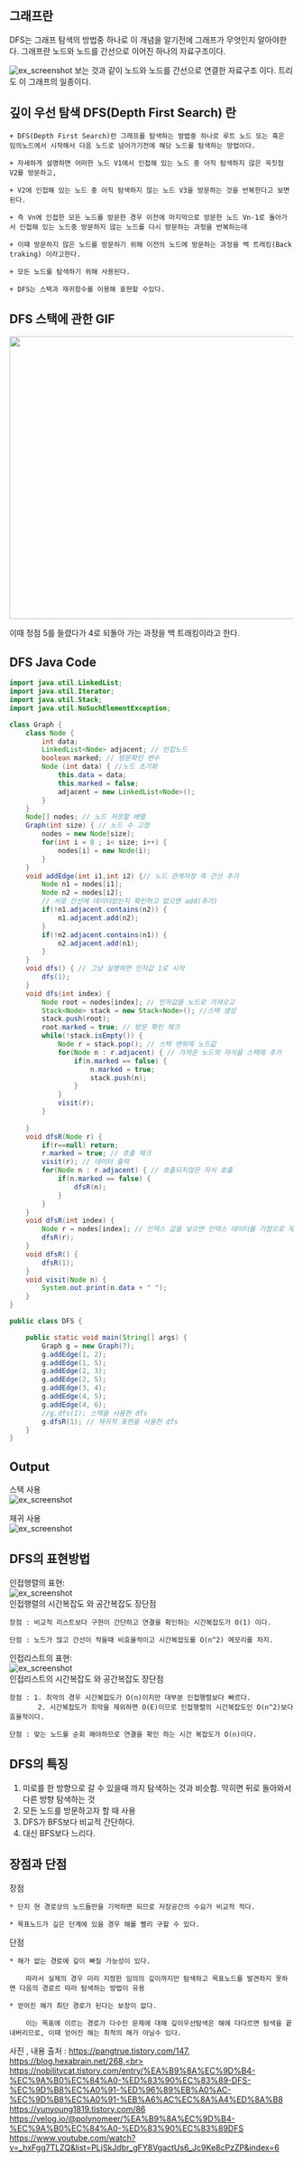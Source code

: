 ## 그래프란

  DFS는 그래프 탐색의 방법중 하나로 이 개념을 알기전에 그래프가 무엇인지 알아야한다.
  그래프란 노드와 노드를 간선으로 이어진 하나의 자료구조이다.
  
  
![ex_screenshot](./img/graph.png)
보는 것과 같이 노드와 노드를 간선으로 연결한 자료구조 이다. 트리도 이 그래프의 일종이다.

## 깊이 우선 탐색 DFS(Depth First Search) 란
~~~
+ DFS(Depth First Search)란 그래프를 탐색하는 방법중 하나로 루트 노드 또는 혹은 임의노드에서 시작해서 다음 노드로 넘어가기전에 해당 노드를 탐색하는 방법이다.

+ 자세하게 설명하면 어떠한 노드 V1에서 인접해 있는 노드 중 아직 탐색하지 않은 꼭짓점 V2를 방문하고,

+ V2에 인접해 있는 노드 중 아직 탐색하지 않는 노드 V3을 방문하는 것을 반복한다고 보면 된다. 

+ 즉 Vn에 인접한 모든 노드를 방문한 경우 이전에 마지막으로 방문한 노드 Vn-1로 돌아가서 인접해 있는 노드중 방문하지 않는 노드를 다시 방문하는 과정을 반복하는데 

+ 이때 방문하지 않은 노드를 방문하기 위해 이전의 노드에 방문하는 과정을 백 트래킹(Back traking) 이라고한다.

+ 모든 노드를 탐색하기 위해 사용된다.

+ DFS는 스택과 재귀함수를 이용해 표현할 수있다.

~~~
## DFS 스택에 관한 GIF

<img src= "https://media.vlpt.us/images/polynomeer/post/526696b6-e20e-4d16-9214-a88e451fdc1d/2020-03-30_13-23-55.gif" width="800" height="500"/>

이때 정점 5를 들렸다가 4로 되돌아 가는 과정을 백 트래킹이라고 한다.

## DFS Java Code
~~~ java
import java.util.LinkedList;
import java.util.Iterator;
import java.util.Stack;
import java.util.NoSuchElementException;

class Graph {
	class Node {
		int data;
		LinkedList<Node> adjacent; // 인접노드
		boolean marked; // 방문확인 변수
		Node (int data) { //노드 초기화
			this.data = data;
			this.marked = false;
			adjacent = new LinkedList<Node>();
		}
	}
	Node[] nodes; // 노드 저장할 배열
	Graph(int size) { // 노드 수 고정
		nodes = new Node[size];
		for(int i = 0 ; i< size; i++) {
			nodes[i] = new Node(i);
		}
	}
	void addEdge(int i1,int i2) {// 노드 관계저장 즉 간선 추가
		Node n1 = nodes[i1];
		Node n2 = nodes[i2];
		// 서로 간선에 데이터있는지 확인하고 없으면 add(추가)
		if(!n1.adjacent.contains(n2)) {
			n1.adjacent.add(n2);
		}
		if(!n2.adjacent.contains(n1)) {
			n2.adjacent.add(n1);
		}
	}
	void dfs() { // 그냥 실행하면 인자값 1로 시작
		dfs(1);
	}
	void dfs(int index) {
		Node root = nodes[index]; // 인자값을 노드로 가져오고
		Stack<Node> stack = new Stack<Node>(); //스택 생성
		stack.push(root); 
		root.marked = true; // 방문 확인 체크
		while(!stack.isEmpty()) { 
			Node r = stack.pop(); // 스택 맨위에 노드값
			for(Node n : r.adjacent) { // 가져온 노드의 자식을 스택에 추가
				if(n.marked == false) {
					n.marked = true;
					stack.push(n);
				}
			}
			visit(r);
		}
		
	}
	void dfsR(Node r) {
		if(r==null) return; 
		r.marked = true; // 호출 체크
		visit(r); // 데이터 출력
		for(Node n : r.adjacent) { // 호출되지않은 자식 호출
			if(n.marked == false) {
				dfsR(n);
			}
		}
	}
	void dfsR(int index) {
		Node r = nodes[index]; // 인덱스 값을 넣으면 인덱스 데이터를 기점으로 재귀호출
		dfsR(r);
	}
	void dfsR() {
		dfsR(1);
	}
	void visit(Node n) {
		System.out.print(n.data + " ");
	}
}

public class DFS {

	public static void main(String[] args) {
		Graph g = new Graph(7);
		g.addEdge(1, 2);
		g.addEdge(1, 5);
		g.addEdge(2, 3);
		g.addEdge(2, 5);
		g.addEdge(3, 4);
		g.addEdge(4, 5);
		g.addEdge(4, 6);
		//g.dfs(1); 스택을 사용한 dfs
		g.dfsR(1); // 재귀적 표현을 사용한 dfs
	}
}


~~~
## Output

스택 사용 <br>
![ex_screenshot](./img/result.png)

재귀 사용 <br>
![ex_screenshot](./img/resultR.png)

## DFS의 표현방법
인접행렬의 표현:<br>
![ex_screenshot](./img/adjArray.png)
<br>
  인접행렬의 시간복잡도 와 공간복잡도 장단점<br>

    장점 : 비교적 리스트보다 구현이 간단하고 연결을 확인하는 시간복잡도가 O(1) 이다.
    
    단점 : 노드가 많고 간선이 적을때 비효율적이고 시간복잡도를 O(n^2) 메모리를 차지.
인접리스트의 표현:<br>
![ex_screenshot](./img/adlist.png)
<br>
  인접리스트의 시간복잡도 와 공간복잡도 장단점<br>

    장점 : 1. 최악의 경우 시간복잡도가 O(n)이지만 대부분 인접행렬보다 빠르다.
           2. 시간복잡도가 최악을 제외하면 O(E)이므로 인접행렬의 시간복잡도인 O(n^2)보다 효율적이다.
    
    단점 : 맞는 노드를 순회 해야하므로 연결을 확인 하는 시간 복잡도가 O(n)이다.
    
## DFS의 특징
1. 미로를 한 방향으로 갈 수 있을때 까지 탐색하는 것과 비슷함. 막히면 뒤로 돌아와서 다른 방향 탐색하는 것
2. 모든 노드를 방문하고자 할 때 사용
3. DFS가 BFS보다 비교적 간단하다.
4. 대신 BFS보다 느리다.


## 장점과 단점
  장점
  
    * 단지 현 경로상의 노드들만을 기억하면 되므로 저장공간의 수요가 비교적 적다.
    
    * 목표노드가 깊은 단계에 있을 경우 해를 빨리 구할 수 있다.
    
  단점
    
    * 해가 없는 경로에 깊이 빠질 가능성이 있다. 
    
        따라서 실제의 경우 미리 지정한 임의의 깊이까지만 탐색하고 목표노드를 발견하지 못하면 다음의 경로르 따라 탐색하는 방법이 유용
        
    * 얻어진 해가 최단 경로가 된다는 보장이 없다. 
    
        이는 목표에 이르는 경로가 다수인 문제에 대해 깊이우선탐색은 해에 다다르면 탐색을 끝내버리므로, 이때 얻어진 해는 최적의 해가 아닐수 있다.
  



사진 , 내용 출처 : https://pangtrue.tistory.com/147, <br>
https://blog.hexabrain.net/268,<br>
https://nobilitycat.tistory.com/entry/%EA%B9%8A%EC%9D%B4-%EC%9A%B0%EC%84%A0-%ED%83%90%EC%83%89-DFS-%EC%9D%B8%EC%A0%91-%ED%96%89%EB%A0%AC-%EC%9D%B8%EC%A0%91-%EB%A6%AC%EC%8A%A4%ED%8A%B8
 https://yunyoung1819.tistory.com/86
 https://velog.io/@polynomeer/%EA%B9%8A%EC%9D%B4-%EC%9A%B0%EC%84%A0-%ED%83%90%EC%83%89DFS
 https://www.youtube.com/watch?v=_hxFgg7TLZQ&list=PLjSkJdbr_gFY8VgactUs6_Jc9Ke8cPzZP&index=6
